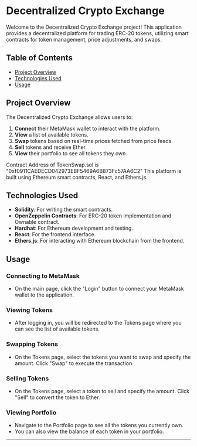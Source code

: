 # Decentralized Crypto Exchange

Welcome to the Decentralized Crypto Exchange project! This application provides a decentralized platform for trading ERC-20 tokens, utilizing smart contracts for token management, price adjustments, and swaps.

## Table of Contents

- [Project Overview](#project-overview)
- [Technologies Used](#technologies-used)
- [Usage](#usage)

## Project Overview

The Decentralized Crypto Exchange allows users to:

1. **Connect** their MetaMask wallet to interact with the platform.
2. **View** a list of available tokens.
3. **Swap** tokens based on real-time prices fetched from price feeds.
4. **Sell** tokens and receive Ether.
5. **View** their portfolio to see all tokens they own.

Contract Address of TokenSwap.sol is "0xf0911CAEDECD042973EBF5469A6B873Fc57AA6C2"
This platform is built using Ethereum smart contracts, React, and Ethers.js.

## Technologies Used

- **Solidity**: For writing the smart contracts.
- **OpenZeppelin Contracts**: For ERC-20 token implementation and Ownable contract.
- **Hardhat**: For Ethereum development and testing.
- **React**: For the frontend interface.
- **Ethers.js**: For interacting with Ethereum blockchain from the frontend.


## Usage

### Connecting to MetaMask

- On the main page, click the "Login" button to connect your MetaMask wallet to the application.

### Viewing Tokens

- After logging in, you will be redirected to the Tokens page where you can see the list of available tokens.

### Swapping Tokens

- On the Tokens page, select the tokens you want to swap and specify the amount. Click "Swap" to execute the transaction.

### Selling Tokens

- On the Tokens page, select a token to sell and specify the amount. Click "Sell" to convert the token to Ether.

### Viewing Portfolio

- Navigate to the Portfolio page to see all the tokens you currently own.
- You can also view the balance of each token in your portfolio.

---



